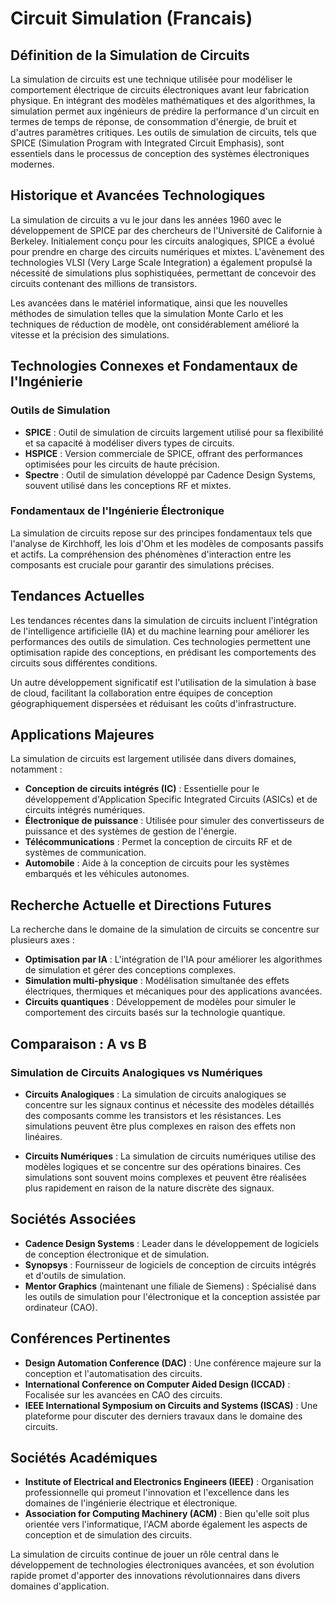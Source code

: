 # Circuit Simulation (Francais)

## Définition de la Simulation de Circuits

La simulation de circuits est une technique utilisée pour modéliser le comportement électrique de circuits électroniques avant leur fabrication physique. En intégrant des modèles mathématiques et des algorithmes, la simulation permet aux ingénieurs de prédire la performance d'un circuit en termes de temps de réponse, de consommation d'énergie, de bruit et d'autres paramètres critiques. Les outils de simulation de circuits, tels que SPICE (Simulation Program with Integrated Circuit Emphasis), sont essentiels dans le processus de conception des systèmes électroniques modernes.

## Historique et Avancées Technologiques

La simulation de circuits a vu le jour dans les années 1960 avec le développement de SPICE par des chercheurs de l'Université de Californie à Berkeley. Initialement conçu pour les circuits analogiques, SPICE a évolué pour prendre en charge des circuits numériques et mixtes. L'avènement des technologies VLSI (Very Large Scale Integration) a également propulsé la nécessité de simulations plus sophistiquées, permettant de concevoir des circuits contenant des millions de transistors.

Les avancées dans le matériel informatique, ainsi que les nouvelles méthodes de simulation telles que la simulation Monte Carlo et les techniques de réduction de modèle, ont considérablement amélioré la vitesse et la précision des simulations.

## Technologies Connexes et Fondamentaux de l'Ingénierie

### Outils de Simulation

- **SPICE** : Outil de simulation de circuits largement utilisé pour sa flexibilité et sa capacité à modéliser divers types de circuits.
- **HSPICE** : Version commerciale de SPICE, offrant des performances optimisées pour les circuits de haute précision.
- **Spectre** : Outil de simulation développé par Cadence Design Systems, souvent utilisé dans les conceptions RF et mixtes.

### Fondamentaux de l'Ingénierie Électronique

La simulation de circuits repose sur des principes fondamentaux tels que l'analyse de Kirchhoff, les lois d'Ohm et les modèles de composants passifs et actifs. La compréhension des phénomènes d'interaction entre les composants est cruciale pour garantir des simulations précises.

## Tendances Actuelles

Les tendances récentes dans la simulation de circuits incluent l'intégration de l'intelligence artificielle (IA) et du machine learning pour améliorer les performances des outils de simulation. Ces technologies permettent une optimisation rapide des conceptions, en prédisant les comportements des circuits sous différentes conditions.

Un autre développement significatif est l'utilisation de la simulation à base de cloud, facilitant la collaboration entre équipes de conception géographiquement dispersées et réduisant les coûts d'infrastructure.

## Applications Majeures

La simulation de circuits est largement utilisée dans divers domaines, notamment :

- **Conception de circuits intégrés (IC)** : Essentielle pour le développement d'Application Specific Integrated Circuits (ASICs) et de circuits intégrés numériques.
- **Électronique de puissance** : Utilisée pour simuler des convertisseurs de puissance et des systèmes de gestion de l'énergie.
- **Télécommunications** : Permet la conception de circuits RF et de systèmes de communication.
- **Automobile** : Aide à la conception de circuits pour les systèmes embarqués et les véhicules autonomes.

## Recherche Actuelle et Directions Futures

La recherche dans le domaine de la simulation de circuits se concentre sur plusieurs axes :

- **Optimisation par IA** : L'intégration de l'IA pour améliorer les algorithmes de simulation et gérer des conceptions complexes.
- **Simulation multi-physique** : Modélisation simultanée des effets électriques, thermiques et mécaniques pour des applications avancées.
- **Circuits quantiques** : Développement de modèles pour simuler le comportement des circuits basés sur la technologie quantique.

## Comparaison : A vs B

### Simulation de Circuits Analogiques vs Numériques

- **Circuits Analogiques** : La simulation de circuits analogiques se concentre sur les signaux continus et nécessite des modèles détaillés des composants comme les transistors et les résistances. Les simulations peuvent être plus complexes en raison des effets non linéaires.
  
- **Circuits Numériques** : La simulation de circuits numériques utilise des modèles logiques et se concentre sur des opérations binaires. Ces simulations sont souvent moins complexes et peuvent être réalisées plus rapidement en raison de la nature discrète des signaux.

## Sociétés Associées

- **Cadence Design Systems** : Leader dans le développement de logiciels de conception électronique et de simulation.
- **Synopsys** : Fournisseur de logiciels de conception de circuits intégrés et d'outils de simulation.
- **Mentor Graphics** (maintenant une filiale de Siemens) : Spécialisé dans les outils de simulation pour l'électronique et la conception assistée par ordinateur (CAO).

## Conférences Pertinentes

- **Design Automation Conference (DAC)** : Une conférence majeure sur la conception et l'automatisation des circuits.
- **International Conference on Computer Aided Design (ICCAD)** : Focalisée sur les avancées en CAO des circuits.
- **IEEE International Symposium on Circuits and Systems (ISCAS)** : Une plateforme pour discuter des derniers travaux dans le domaine des circuits.

## Sociétés Académiques

- **Institute of Electrical and Electronics Engineers (IEEE)** : Organisation professionnelle qui promeut l'innovation et l'excellence dans les domaines de l'ingénierie électrique et électronique.
- **Association for Computing Machinery (ACM)** : Bien qu'elle soit plus orientée vers l'informatique, l'ACM aborde également les aspects de conception et de simulation des circuits.

La simulation de circuits continue de jouer un rôle central dans le développement de technologies électroniques avancées, et son évolution rapide promet d'apporter des innovations révolutionnaires dans divers domaines d'application.